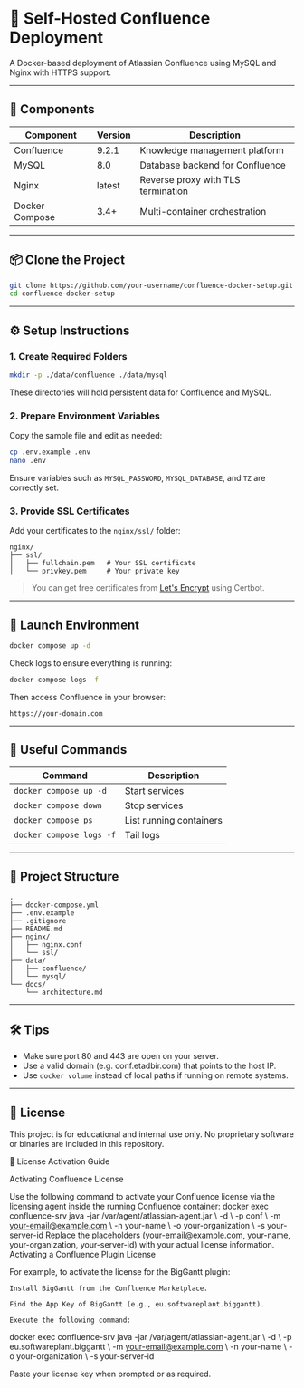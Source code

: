 # 🧠 Self-Hosted Confluence Deployment

A Docker-based deployment of Atlassian Confluence using MySQL and Nginx with HTTPS support.

---

## 🧰 Components

| Component     | Version  | Description                              |
|---------------|----------|------------------------------------------|
| Confluence    | 9.2.1    | Knowledge management platform             |
| MySQL         | 8.0      | Database backend for Confluence           |
| Nginx         | latest   | Reverse proxy with TLS termination        |
| Docker Compose| 3.4+     | Multi-container orchestration             |

---

## 📦 Clone the Project

```bash
git clone https://github.com/your-username/confluence-docker-setup.git
cd confluence-docker-setup
```

---

## ⚙️ Setup Instructions

### 1. Create Required Folders

```bash
mkdir -p ./data/confluence ./data/mysql
```

These directories will hold persistent data for Confluence and MySQL.

### 2. Prepare Environment Variables

Copy the sample file and edit as needed:

```bash
cp .env.example .env
nano .env
```

Ensure variables such as `MYSQL_PASSWORD`, `MYSQL_DATABASE`, and `TZ` are correctly set.

### 3. Provide SSL Certificates

Add your certificates to the `nginx/ssl/` folder:

```
nginx/
├── ssl/
│   ├── fullchain.pem   # Your SSL certificate
│   └── privkey.pem     # Your private key
```

> You can get free certificates from [Let's Encrypt](https://letsencrypt.org/) using Certbot.

---

## 🚀 Launch Environment

```bash
docker compose up -d
```

Check logs to ensure everything is running:

```bash
docker compose logs -f
```

Then access Confluence in your browser:

```
https://your-domain.com
```

---

## 🧪 Useful Commands

| Command                         | Description                    |
|---------------------------------|--------------------------------|
| `docker compose up -d`         | Start services                 |
| `docker compose down`          | Stop services                  |
| `docker compose ps`            | List running containers        |
| `docker compose logs -f`       | Tail logs                      |

---

## 📂 Project Structure

```
.
├── docker-compose.yml
├── .env.example
├── .gitignore
├── README.md
├── nginx/
│   ├── nginx.conf
│   └── ssl/
├── data/
│   ├── confluence/
│   └── mysql/
└── docs/
    └── architecture.md
```

---

## 🛠 Tips

- Make sure port 80 and 443 are open on your server.
- Use a valid domain (e.g. conf.etadbir.com) that points to the host IP.
- Use `docker volume` instead of local paths if running on remote systems.

---

## 📄 License

This project is for educational and internal use only.
No proprietary software or binaries are included in this repository.

🔑 License Activation Guide

Activating Confluence License

Use the following command to activate your Confluence license via the licensing agent inside the running Confluence container:
docker exec confluence-srv java -jar /var/agent/atlassian-agent.jar \\
    -d \\
    -p conf \\
    -m your-email@example.com \\
    -n your-name \\
    -o your-organization \\
    -s your-server-id
Replace the placeholders (your-email@example.com, your-name, your-organization, your-server-id) with your actual license information.
Activating a Confluence Plugin License

For example, to activate the license for the BigGantt plugin:

    Install BigGantt from the Confluence Marketplace.

    Find the App Key of BigGantt (e.g., eu.softwareplant.biggantt).

    Execute the following command:

docker exec confluence-srv java -jar /var/agent/atlassian-agent.jar \\
    -d \\
    -p eu.softwareplant.biggantt \\
    -m your-email@example.com \\
    -n your-name \\
    -o your-organization \\
    -s your-server-id

Paste your license key when prompted or as required.
